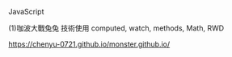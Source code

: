 JavaScript

(1)咖波大戰兔兔 技術使用 computed, watch, methods, Math, RWD

<https://chenyu-0721.github.io/monster.github.io/>














